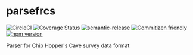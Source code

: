 # parsefrcs

[![CircleCI](https://circleci.com/gh/jedwards1211/parsefrcs.svg?style=svg)](https://circleci.com/gh/jedwards1211/parsefrcs)
[![Coverage Status](https://codecov.io/gh/jedwards1211/parsefrcs/branch/master/graph/badge.svg)](https://codecov.io/gh/jedwards1211/parsefrcs)
[![semantic-release](https://img.shields.io/badge/%20%20%F0%9F%93%A6%F0%9F%9A%80-semantic--release-e10079.svg)](https://github.com/semantic-release/semantic-release)
[![Commitizen friendly](https://img.shields.io/badge/commitizen-friendly-brightgreen.svg)](http://commitizen.github.io/cz-cli/)
[![npm version](https://badge.fury.io/js/parsefrcs.svg)](https://badge.fury.io/js/parsefrcs)

Parser for Chip Hopper's Cave survey data format

